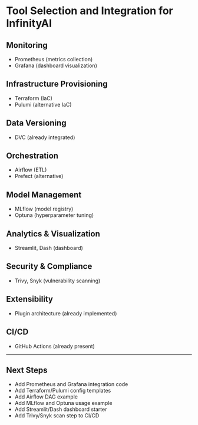 # Tool Selection and Integration for InfinityAI

## Monitoring
- Prometheus (metrics collection)
- Grafana (dashboard visualization)

## Infrastructure Provisioning
- Terraform (IaC)
- Pulumi (alternative IaC)

## Data Versioning
- DVC (already integrated)

## Orchestration
- Airflow (ETL)
- Prefect (alternative)

## Model Management
- MLflow (model registry)
- Optuna (hyperparameter tuning)

## Analytics & Visualization
- Streamlit, Dash (dashboard)

## Security & Compliance
- Trivy, Snyk (vulnerability scanning)

## Extensibility
- Plugin architecture (already implemented)

## CI/CD
- GitHub Actions (already present)

---

## Next Steps
- Add Prometheus and Grafana integration code
- Add Terraform/Pulumi config templates
- Add Airflow DAG example
- Add MLflow and Optuna usage example
- Add Streamlit/Dash dashboard starter
- Add Trivy/Snyk scan step to CI/CD

